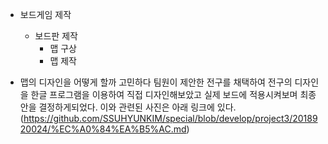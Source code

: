 * 보드게임 제작
  * 보드판 제작
    * 맵 구상
    * 맵 제작

* 맵의 디자인을 어떻게 할까 고민하다 팀원이 제안한 전구를 채택하여 전구의 디자인을 한글 프로그램을 이용하여 직접 디자인해보았고
 실제 보드에 적용시켜보며 최종안을 결정하게되었다. 이와 관련된 사진은 아래 링크에 있다.
 (https://github.com/SSUHYUNKIM/special/blob/develop/project3/2018920024/%EC%A0%84%EA%B5%AC.md)
